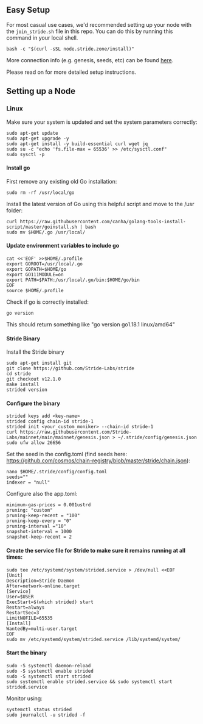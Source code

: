 ## Easy Setup

For most casual use cases, we'd recommended setting up your node with the `join_stride.sh` file in this repo. You can do this by running this command in your local shell.

```
bash -c "$(curl -sSL node.stride.zone/install)"
```

More connection info (e.g. genesis, seeds, etc) can be found [here](https://github.com/Stride-Labs/mainnet/tree/main).

Please read on for more detailed setup instructions.

## Setting up a Node

### Linux

Make sure your system is updated and set the system parameters correctly:
```
sudo apt-get update
sudo apt-get upgrade -y
sudo apt-get install -y build-essential curl wget jq
sudo su -c "echo 'fs.file-max = 65536' >> /etc/sysctl.conf"
sudo sysctl -p
```

#### Install go
First remove any existing old Go installation:
```
sudo rm -rf /usr/local/go
```

Install the latest version of Go using this helpful script and move to the /usr folder:
```
curl https://raw.githubusercontent.com/canha/golang-tools-install-script/master/goinstall.sh | bash
sudo mv $HOME/.go /usr/local/
```

#### Update environment variables to include go
```
cat <<'EOF' >>$HOME/.profile
export GOROOT=/usr/local/.go
export GOPATH=$HOME/go
export GO111MODULE=on
export PATH=$PATH:/usr/local/.go/bin:$HOME/go/bin
EOF
source $HOME/.profile
```

Check if go is correctly installed:
```
go version
```
This should return something like "go version go1.18.1 linux/amd64"

#### Stride Binary
Install the Stride binary
```
sudo apt-get install git
git clone https://github.com/Stride-Labs/stride
cd stride
git checkout v12.1.0
make install
strided version
```

#### Configure the binary
```
strided keys add <key-name> 
strided config chain-id stride-1
strided init <your_custom_moniker> --chain-id stride-1
curl https://raw.githubusercontent.com/Stride-Labs/mainnet/main/mainnet/genesis.json > ~/.stride/config/genesis.json
sudo ufw allow 26656
```

Set the seed in the config.toml (find seeds here: https://github.com/cosmos/chain-registry/blob/master/stride/chain.json):
``` 
nano $HOME/.stride/config/config.toml
seeds="" 
indexer = "null"
```
Configure also the app.toml:
```
minimum-gas-prices = 0.001ustrd
pruning: "custom" 
pruning-keep-recent = "100"
pruning-keep-every = "0" 
pruning-interval ="10"
snapshot-interval = 1000
snapshot-keep-recent = 2
```

#### Create the service file for Stride to make sure it remains running at all times:
```
sudo tee /etc/systemd/system/strided.service > /dev/null <<EOF  
[Unit]
Description=Stride Daemon
After=network-online.target
[Service]
User=$USER
ExecStart=$(which strided) start
Restart=always
RestartSec=3
LimitNOFILE=65535
[Install]
WantedBy=multi-user.target
EOF
sudo mv /etc/systemd/system/strided.service /lib/systemd/system/
```

#### Start the binary
```
sudo -S systemctl daemon-reload
sudo -S systemctl enable strided
sudo -S systemctl start strided
sudo systemctl enable strided.service && sudo systemctl start strided.service
```

Monitor using:
```
systemctl status strided
sudo journalctl -u strided -f
```
